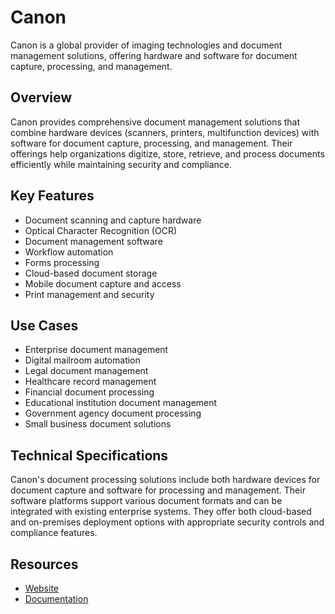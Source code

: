 # Canon

Canon is a global provider of imaging technologies and document management solutions, offering hardware and software for document capture, processing, and management.

## Overview

Canon provides comprehensive document management solutions that combine hardware devices (scanners, printers, multifunction devices) with software for document capture, processing, and management. Their offerings help organizations digitize, store, retrieve, and process documents efficiently while maintaining security and compliance.

## Key Features

- Document scanning and capture hardware
- Optical Character Recognition (OCR)
- Document management software
- Workflow automation
- Forms processing
- Cloud-based document storage
- Mobile document capture and access
- Print management and security

## Use Cases

- Enterprise document management
- Digital mailroom automation
- Legal document management
- Healthcare record management
- Financial document processing
- Educational institution document management
- Government agency document processing
- Small business document solutions

## Technical Specifications

Canon's document processing solutions include both hardware devices for document capture and software for processing and management. Their software platforms support various document formats and can be integrated with existing enterprise systems. They offer both cloud-based and on-premises deployment options with appropriate security controls and compliance features.

## Resources

- [Website](https://www.canon.fr)
- [Documentation](https://www.canon.fr/business/products/software/document-management/)
